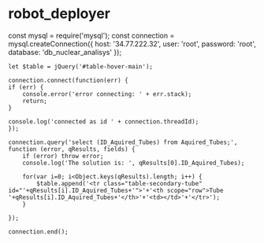 # robot_deployer



const mysql = require('mysql');
const connection = mysql.createConnection({
host: '34.77.222.32',
user: 'root',
password: 'root',
database: 'db_nuclear_analisys'
});




    let $table = jQuery('#table-hover-main');

    connection.connect(function(err) {
    if (err) {
        console.error('error connecting: ' + err.stack);
        return;
    }

    console.log('connected as id ' + connection.threadId);
    });

    connection.query('select (ID_Aquired_Tubes) from Aquired_Tubes;', function (error, qResults, fields) {
        if (error) throw error;
        console.log('The solution is: ', qResults[0].ID_Aquired_Tubes);

        for(var i=0; i<Object.keys(qResults).length; i++) {
            $table.append('<tr class="table-secondary-tube" id="'+qResults[i].ID_Aquired_Tubes+'">'+'<th scope="row">Tube '+qResults[i].ID_Aquired_Tubes+'</th>'+'<td></td>'+'</tr>');
        }

    });

    connection.end();